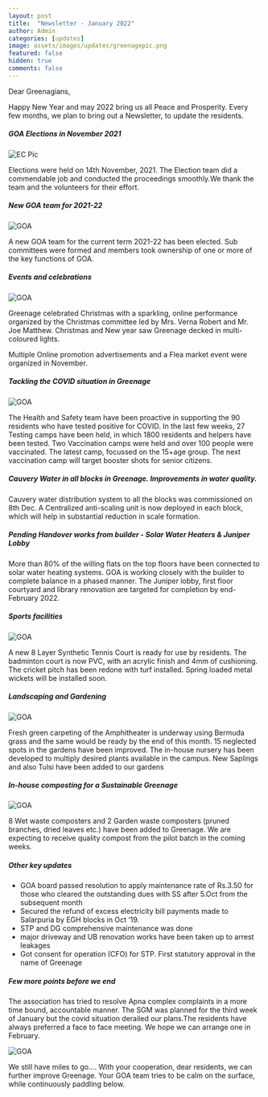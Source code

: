 ```yaml
---
layout: post
title:  "Newsletter - January 2022"
author: Admin
categories: [updates]
image: assets/images/updates/greenagepic.png
featured: false
hidden: true
comments: false
---
```


Dear Greenagians,


Happy New Year and may 2022 bring us all Peace and Prosperity. Every few months, we plan to bring out a Newsletter, to update the residents.

##### GOA Elections in November 2021

<p class="mb-5"><img class="shadow-lg" src="{{site.baseurl}}/assets/images/updates/ec.png" alt="EC Pic" /></p>

Elections were held on 14th November,  2021. The Election team did a commendable job and conducted the proceedings smoothly.We thank the team and the volunteers for their effort.

##### New GOA team for 2021-22

<p class="mb-5"><img class="shadow-lg" src="{{site.baseurl}}/assets/images/updates/goa.png" alt="GOA" /></p>

A new GOA team for the current term 2021-22 has been elected. Sub committees were formed and members took ownership of one or more of the key functions of GOA. 

##### Events and celebrations

<p class="mb-5"><img class="shadow-lg" src="{{site.baseurl}}/assets/images/updates/xmas.png" alt="GOA" /></p>

Greenage celebrated Christmas with a sparkling, online performance organized by the Christmas committee led by Mrs. Verna Robert and Mr. Joe Matthew. Christmas and New year saw Greenage decked in multi-coloured lights. 

Multiple Online promotion advertisements and a Flea market event were organized in November. 

##### Tackling the COVID situation in Greenage

<p class="mb-5"><img class="shadow-lg" src="{{site.baseurl}}/assets/images/updates/covid.png" alt="GOA" /></p>

The Health and Safety team have been proactive in supporting the 90 residents who have tested positive for COVID. In the last few weeks, 27 Testing camps have been held, in which 1800 residents and helpers have been tested.
Two Vaccination camps were held and  over 100 people were vaccinated. The latest camp, focussed on the  15+age group. The next vaccination camp will target booster shots for senior citizens. 

##### Cauvery Water in all blocks in Greenage. Improvements in water quality. 

Cauvery water distribution system to all the blocks was commissioned on 8th Dec. A Centralized anti-scaling unit is  now deployed in each block, which will help in substantial reduction in scale formation. 

##### Pending Handover works from builder - Solar Water Heaters & Juniper Lobby

More than 80% of the willing flats on the top floors have been connected to solar water heating systems.  GOA is working closely with the builder to complete  balance in a phased manner. The Juniper lobby, first floor courtyard and library renovation are targeted for completion by end-February 2022.

##### Sports facilities 

<p class="mb-5"><img class="shadow-lg" src="{{site.baseurl}}/assets/images/updates/sports.png" alt="GOA" /></p>

A new 8 Layer Synthetic Tennis Court is ready for use by residents. The badminton court is now PVC, with an acrylic finish and 4mm of cushioning. The cricket pitch has been redone with turf installed. Spring loaded metal wickets will be installed soon. 

##### Landscaping and Gardening 

<p class="mb-5"><img class="shadow-lg" src="{{site.baseurl}}/assets/images/updates/amphi.png" alt="GOA" /></p>

Fresh green carpeting of the Amphitheater is underway using Bermuda grass and the same would be ready by the end of this month. 15 neglected spots in the gardens have been improved. The in-house nursery has been developed to multiply desired plants available in the campus. 
New Saplings and also Tulsi have been added to our gardens

##### In-house composting for a Sustainable Greenage

<p class="mb-5"><img class="shadow-lg" src="{{site.baseurl}}/assets/images/updates/compost.png" alt="GOA" /></p>

8 Wet waste composters and 2 Garden waste composters (pruned branches, dried leaves etc.) have been added to Greenage. We are expecting to receive  quality compost from the pilot batch in the coming weeks.

##### Other key updates

- GOA board passed resolution to apply maintenance rate of  Rs.3.50 for those who cleared the outstanding dues with SS after 5.Oct from the subsequent month
- Secured the refund of excess electricity bill payments made to Salarpuria by EGH blocks in Oct ‘19.
- STP and DG comprehensive maintenance was done
- major driveway and UB renovation works have been taken up to arrest leakages
- Got consent for operation (CFO) for STP. First statutory approval in the name of Greenage

##### Few  more points before we end

The association has tried to resolve Apna complex complaints in a more time bound, accountable manner. The SGM was planned for the third week of January but the covid situation derailed our plans.The residents have always preferred a face to face meeting. We hope we can arrange one in February.

<p class="mb-5"><img class="shadow-lg" src="{{site.baseurl}}/assets/images/updates/ducks.png" alt="GOA" /></p>

We still have miles to go…. With your cooperation, dear residents, we can further improve Greenage.  Your GOA team tries to be calm on the surface, while continuously paddling below.